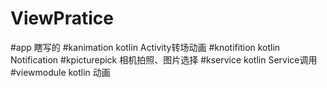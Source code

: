 # ViewPratice
#app  瞎写的
#kanimation  kotlin Activity转场动画
#knotifition  kotlin Notification 
#kpicturepick 相机拍照、图片选择
#kservice  kotlin Service调用
#viewmodule   kotlin 动画
